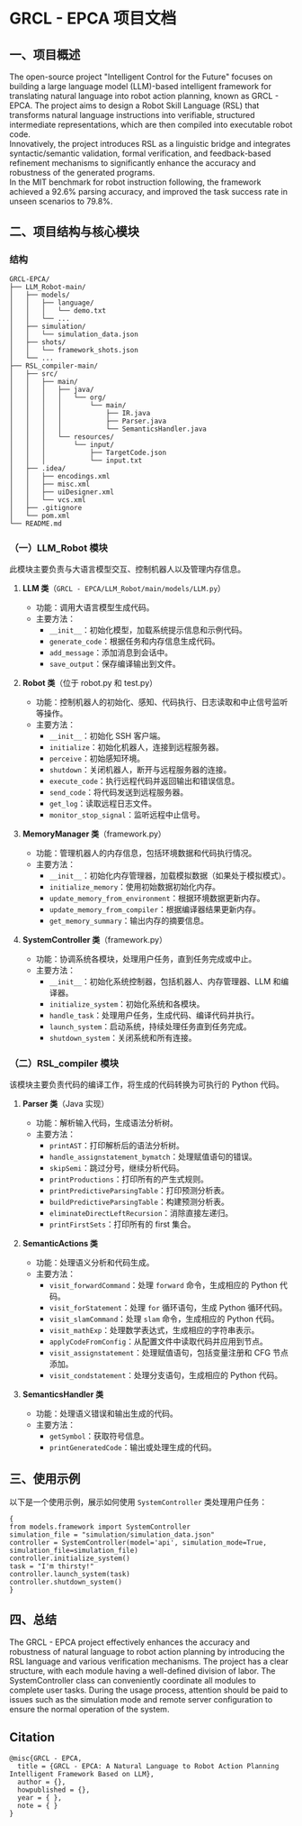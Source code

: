 # GRCL - EPCA 项目文档

## 一、项目概述

The open-source project "Intelligent Control for the Future" focuses on building a large language model (LLM)-based intelligent framework for translating natural language into robot action planning, known as GRCL - EPCA. The project aims to design a Robot Skill Language (RSL) that transforms natural language instructions into verifiable, structured intermediate representations, which are then compiled into executable robot code.  
Innovatively, the project introduces RSL as a linguistic bridge and integrates syntactic/semantic validation, formal verification, and feedback-based refinement mechanisms to significantly enhance the accuracy and robustness of the generated programs.  
In the MIT benchmark for robot instruction following, the framework achieved a 92.6% parsing accuracy, and improved the task success rate in unseen scenarios to 79.8%.

## 二、项目结构与核心模块

### 结构
```
GRCL-EPCA/
├── LLM_Robot-main/
│   ├── models/
│   │   ├── language/
│   │   │   └── demo.txt
│   │   └── ...
│   ├── simulation/
│   │   └── simulation_data.json
│   ├── shots/
│   │   └── framework_shots.json
│   └── ...
├── RSL_compiler-main/
│   ├── src/
│   │   ├── main/
│   │   │   ├── java/
│   │   │   │   └── org/
│   │   │   │       └── main/
│   │   │   │           ├── IR.java
│   │   │   │           ├── Parser.java
│   │   │   │           └── SemanticsHandler.java
│   │   │   └── resources/
│   │   │       └── input/
│   │   │           ├── TargetCode.json
│   │   │           └── input.txt
│   ├── .idea/
│   │   ├── encodings.xml
│   │   ├── misc.xml
│   │   ├── uiDesigner.xml
│   │   └── vcs.xml
│   ├── .gitignore
│   └── pom.xml
└── README.md
```

### （一）LLM_Robot 模块

此模块主要负责与大语言模型交互、控制机器人以及管理内存信息。

1. **LLM 类**（`GRCL - EPCA/LLM_Robot/main/models/LLM.py`）
    - 功能：调用大语言模型生成代码。
    - 主要方法：
        - `__init__`：初始化模型，加载系统提示信息和示例代码。
        - `generate_code`：根据任务和内存信息生成代码。
        - `add_message`：添加消息到会话中。
        - `save_output`：保存编译输出到文件。

2. **Robot 类**（位于 robot.py 和 test.py）
    - 功能：控制机器人的初始化、感知、代码执行、日志读取和中止信号监听等操作。
    - 主要方法：
        - `__init__`：初始化 SSH 客户端。
        - `initialize`：初始化机器人，连接到远程服务器。
        - `perceive`：初始感知环境。
        - `shutdown`：关闭机器人，断开与远程服务器的连接。
        - `execute_code`：执行远程代码并返回输出和错误信息。
        - `send_code`：将代码发送到远程服务器。
        - `get_log`：读取远程日志文件。
        - `monitor_stop_signal`：监听远程中止信号。

3. **MemoryManager 类**（framework.py）
    - 功能：管理机器人的内存信息，包括环境数据和代码执行情况。
    - 主要方法：
        - `__init__`：初始化内存管理器，加载模拟数据（如果处于模拟模式）。
        - `initialize_memory`：使用初始数据初始化内存。
        - `update_memory_from_environment`：根据环境数据更新内存。
        - `update_memory_from_compiler`：根据编译器结果更新内存。
        - `get_memory_summary`：输出内存的摘要信息。

4. **SystemController 类**（framework.py）
    - 功能：协调系统各模块，处理用户任务，直到任务完成或中止。
    - 主要方法：
        - `__init__`：初始化系统控制器，包括机器人、内存管理器、LLM 和编译器。
        - `initialize_system`：初始化系统和各模块。
        - `handle_task`：处理用户任务，生成代码、编译代码并执行。
        - `launch_system`：启动系统，持续处理任务直到任务完成。
        - `shutdown_system`：关闭系统和所有连接。

### （二）RSL_compiler 模块

该模块主要负责代码的编译工作，将生成的代码转换为可执行的 Python 代码。

1. **Parser 类**（Java 实现）
    - 功能：解析输入代码，生成语法分析树。
    - 主要方法：
        - `printAST`：打印解析后的语法分析树。
        - `handle_assignstatement_bymatch`：处理赋值语句的错误。
        - `skipSemi`：跳过分号，继续分析代码。
        - `printProductions`：打印所有的产生式规则。
        - `printPredictiveParsingTable`：打印预测分析表。
        - `buildPredictiveParsingTable`：构建预测分析表。
        - `eliminateDirectLeftRecursion`：消除直接左递归。
        - `printFirstSets`：打印所有的 first 集合。

2. **SemanticActions 类**
    - 功能：处理语义分析和代码生成。
    - 主要方法：
        - `visit_forwardCommand`：处理 `forward` 命令，生成相应的 Python 代码。
        - `visit_forStatement`：处理 `for` 循环语句，生成 Python 循环代码。
        - `visit_slamCommand`：处理 `slam` 命令，生成相应的 Python 代码。
        - `visit_mathExp`：处理数学表达式，生成相应的字符串表示。
        - `applyCodeFromConfig`：从配置文件中读取代码并应用到节点。
        - `visit_assignstatement`：处理赋值语句，包括变量注册和 CFG 节点添加。
        - `visit_condstatement`：处理分支语句，生成相应的 Python 代码。

3. **SemanticsHandler 类**
    - 功能：处理语义错误和输出生成的代码。
    - 主要方法：
        - `getSymbol`：获取符号信息。
        - `printGeneratedCode`：输出或处理生成的代码。

## 三、使用示例

以下是一个使用示例，展示如何使用 `SystemController` 类处理用户任务：
```
{
from models.framework import SystemController
simulation_file = "simulation/simulation_data.json"
controller = SystemController(model='api', simulation_mode=True, simulation_file=simulation_file)
controller.initialize_system()
task = "I'm thirsty!"
controller.launch_system(task)
controller.shutdown_system()
}
```
## 四、总结
The GRCL - EPCA project effectively enhances the accuracy and robustness of natural language to robot action planning by introducing the RSL language and various verification mechanisms. The project has a clear structure, with each module having a well-defined division of labor. The SystemController class can conveniently coordinate all modules to complete user tasks. During the usage process, attention should be paid to issues such as the simulation mode and remote server configuration to ensure the normal operation of the system.

## Citation
```
@misc{GRCL - EPCA,
  title = {GRCL - EPCA: A Natural Language to Robot Action Planning Intelligent Framework Based on LLM},
  author = {}, 
  howpublished = {}, 
  year = { },
  note = { }
}
```



